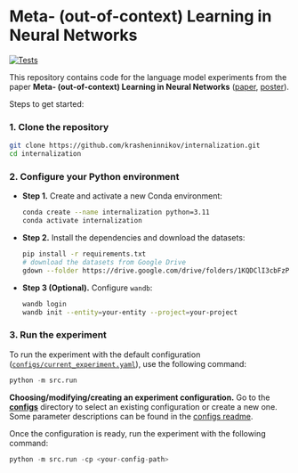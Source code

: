 # Meta- (out-of-context) Learning in Neural Networks 

[![Tests](https://github.com/krasheninnikov/internalization/actions/workflows/main.yml/badge.svg)](https://github.com/krasheninnikov/internalization/actions/workflows/main.yml)

This repository contains code for the language model experiments from the paper **Meta- (out-of-context) Learning in Neural Networks** ([paper](https://arxiv.org/abs/2310.15047), [poster](https://drive.google.com/file/d/1aZMzo8Dzz20FIoxKhgsY62bjSp-LEuH9/view)). 
<!-- This codebase implements language model experiments described in the paper, and relies heavily on the HuggingFace Transformers library. -->

Steps to get started:


### 1. Clone the repository

```bash
git clone https://github.com/krasheninnikov/internalization.git
cd internalization
```


### 2. Configure your Python environment
- **Step 1.** Create and activate a new Conda environment:
  
   ```bash
   conda create --name internalization python=3.11
   conda activate internalization
   ``` 

- **Step 2.** Install the dependencies and download the datasets:

   ```bash
   pip install -r requirements.txt
   # download the datasets from Google Drive
   gdown --folder https://drive.google.com/drive/folders/1KQDClI3cbFzPhzfknF2xmtqE-aIW1EDf?usp=sharing
   ```

- **Step 3 (Optional).**
   Configure `wandb`:
   ```bash
   wandb login
   wandb init --entity=your-entity --project=your-project
   ```
  

### 3. Run the experiment

To run the experiment with the default configuration ([`configs/current_experiment.yaml`](./configs/current_experiment.yaml)), use the following command: 

```python
python -m src.run
```

**Choosing/modifying/creating an experiment configuration.** Go to the [**configs**](./configs) directory to select an existing configuration or create a new one. Some parameter descriptions can be found in the [configs readme](./configs/README.md). 

Once the configuration is ready, run the experiment with the following command:
```python
python -m src.run -cp <your-config-path>
```
